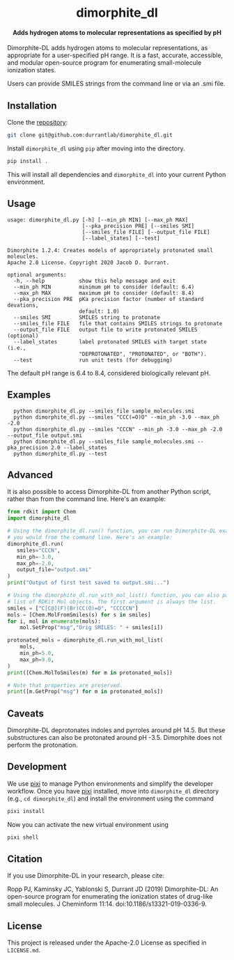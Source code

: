 <h1 align="center">dimorphite_dl</h1>

<h4 align="center">Adds hydrogen atoms to molecular representations as specified by pH</h4>

Dimorphite-DL adds hydrogen atoms to molecular representations, as appropriate
for a user-specified pH range. It is a fast, accurate, accessible, and modular
open-source program for enumerating small-molecule ionization states.

Users can provide SMILES strings from the command line or via an .smi file.

## Installation

Clone the [repository](https://github.com/durrantlab/dimorphite_dl):

```bash
git clone git@github.com:durrantlab/dimorphite_dl.git
```

Install `dimorphite_dl` using `pip` after moving into the directory.

```sh
pip install .
```

This will install all dependencies and `dimorphite_dl` into your current Python environment.

## Usage

```
usage: dimorphite_dl.py [-h] [--min_ph MIN] [--max_ph MAX]
                        [--pka_precision PRE] [--smiles SMI]
                        [--smiles_file FILE] [--output_file FILE]
                        [--label_states] [--test]

Dimorphite 1.2.4: Creates models of appropriately protonated small moleucles.
Apache 2.0 License. Copyright 2020 Jacob D. Durrant.

optional arguments:
  -h, --help           show this help message and exit
  --min_ph MIN         minimum pH to consider (default: 6.4)
  --max_ph MAX         maximum pH to consider (default: 8.4)
  --pka_precision PRE  pKa precision factor (number of standard devations,
                       default: 1.0)
  --smiles SMI         SMILES string to protonate
  --smiles_file FILE   file that contains SMILES strings to protonate
  --output_file FILE   output file to write protonated SMILES (optional)
  --label_states       label protonated SMILES with target state (i.e.,
                       "DEPROTONATED", "PROTONATED", or "BOTH").
  --test               run unit tests (for debugging)
```

The default pH range is 6.4 to 8.4, considered biologically relevant pH.

## Examples

```
  python dimorphite_dl.py --smiles_file sample_molecules.smi
  python dimorphite_dl.py --smiles "CCC(=O)O" --min_ph -3.0 --max_ph -2.0
  python dimorphite_dl.py --smiles "CCCN" --min_ph -3.0 --max_ph -2.0 --output_file output.smi
  python dimorphite_dl.py --smiles_file sample_molecules.smi --pka_precision 2.0 --label_states
  python dimorphite_dl.py --test
```

## Advanced

It is also possible to access Dimorphite-DL from another Python script, rather
than from the command line. Here's an example:

```python
from rdkit import Chem
import dimorphite_dl

# Using the dimorphite_dl.run() function, you can run Dimorphite-DL exactly as
# you would from the command line. Here's an example:
dimorphite_dl.run(
   smiles="CCCN",
   min_ph=-3.0,
   max_ph=-2.0,
   output_file="output.smi"
)
print("Output of first test saved to output.smi...")

# Using the dimorphite_dl.run_with_mol_list() function, you can also pass a
# list of RDKit Mol objects. The first argument is always the list.
smiles = ["C[C@](F)(Br)CC(O)=O", "CCCCCN"]
mols = [Chem.MolFromSmiles(s) for s in smiles]
for i, mol in enumerate(mols):
    mol.SetProp("msg","Orig SMILES: " + smiles[i])

protonated_mols = dimorphite_dl.run_with_mol_list(
    mols,
    min_ph=5.0,
    max_ph=9.0,
)
print([Chem.MolToSmiles(m) for m in protonated_mols])

# Note that properties are preserved.
print([m.GetProp("msg") for m in protonated_mols])
```

## Caveats

Dimorphite-DL deprotonates indoles and pyrroles around pH 14.5. But these
substructures can also be protonated around pH -3.5. Dimorphite does not
perform the protonation.

## Development

We use [pixi](https://pixi.sh/latest/) to manage Python environments and simplify the developer workflow.
Once you have [pixi](https://pixi.sh/latest/) installed, move into `dimorphite_dl` directory (e.g., `cd dimorphite_dl`) and install the environment using the command

```bash
pixi install
```

Now you can activate the new virtual environment using

```sh
pixi shell
```

## Citation

If you use Dimorphite-DL in your research, please cite:

Ropp PJ, Kaminsky JC, Yablonski S, Durrant JD (2019) Dimorphite-DL: An
open-source program for enumerating the ionization states of drug-like small
molecules. J Cheminform 11:14. doi:10.1186/s13321-019-0336-9.

## License

This project is released under the Apache-2.0 License as specified in `LICENSE.md`.
